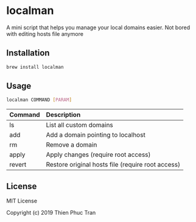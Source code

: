 # localman

A mini script that helps you manage your local domains easier.
Not bored with editing hosts file anymore

## Installation

```bash
brew install localman
```

## Usage

```bash
localman COMMAND [PARAM] 
```

| Command        | Description  | 
| -------------  |:-------------| 
| ls             | List all custom domains | 
| add <domain>   | Add a domain pointing to localhost      |
| rm <domain>    | Remove a domain      | 
| apply          | Apply changes (require root access)     | 
| revert         | Restore original hosts file (require root access)      | 

## License

MIT License

Copyright (c) 2019 Thien Phuc Tran
